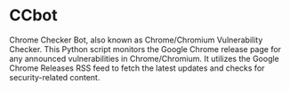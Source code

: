 # CCbot
Chrome Checker Bot, also known as Chrome/Chromium Vulnerability Checker. This Python script monitors the Google Chrome release page for any announced vulnerabilities in Chrome/Chromium. It utilizes the Google Chrome Releases RSS feed to fetch the latest updates and checks for security-related content. 
